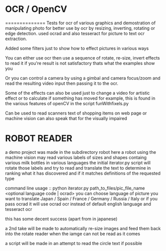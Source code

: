 # OCR / OpenCV
==============
Tests for ocr of various graphics and demostration of manipulating photo for better use by ocr by resizing, inverting, rotating or edge detection.
used ocrad and also tesseract for picture to text ocr extraction.

Added some filters just to show how to effect pictures in various ways

You can either use ocr then use a sequence of rotate, re-size, invert effects to read it if you're result is not satisfactory thats what the examples show you

Or you can control a camera by using a gimbal and camera focus/zoom and read the resulting video input then passing it to the ocr.

Some of the effects can also be used just to change a video for artistic effect or to calculate if something has moved for example, this is found in the various features of openCV in the script funWithfixels.py

Can be used to read scanners text of shopping items on web page or machine vision can also speak that for the visually impaired 

ROBOT READER
============
a demo project was made in the subdirectory robot
here a robot using the machine vision may read various labels of sizes and shapes containg various milk bottles in various languages
the initial iterator.py script will rotate those labels and try to read and translate the text
to determine in ranking what it has discovered and if it matches definitions of the requested type

command line usage :: python iterator.py path_to_files/pic_file_name <optional language code | ocrad>
you can choose language of picture you want to translate
Japan / Spain / France / Germany / Russia / Italy
or if you pass ocrad it will use ocrad ocr instead of default english language and tesseract ocr

this has some decent success (apart from in japanese)

a 2nd take will be made to automatically re-size images and feed them back into the rotate reader when the iamge can not be read as it comes

a script will be made in an attempt to read the circle text if possible
